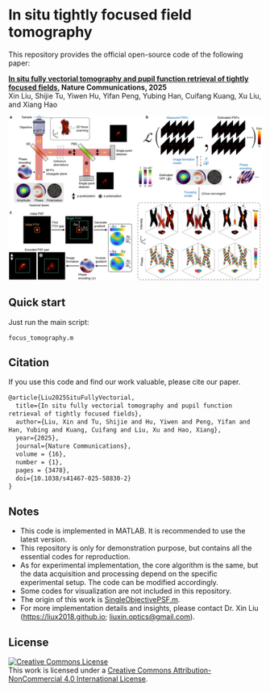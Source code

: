 # In situ tightly focused field tomography

This repository provides the official open-source code of the following paper:

**[In situ fully vectorial tomography and pupil function retrieval of tightly focused fields](https://www.nature.com/articles/s41467-025-58830-2), Nature Communications, 2025**\
Xin Liu, Shijie Tu, Yiwen Hu, Yifan Peng, Yubing Han, Cuifang Kuang, Xu Liu, and Xiang Hao

<p align="center">
    <img src="Tools/Fig_principles.png" alt="principle" width="900"/>
</p>

## Quick start
Just run the main script:
```
focus_tomography.m
```

## Citation
If you use this code and find our work valuable, please cite our paper.
```
@article{Liu2025SituFullyVectorial,
  title={In situ fully vectorial tomography and pupil function retrieval of tightly focused fields},
  author={Liu, Xin and Tu, Shijie and Hu, Yiwen and Peng, Yifan and Han, Yubing and Kuang, Cuifang and Liu, Xu and Hao, Xiang},
  year={2025},
  journal={Nature Communications},
  volume = {16},
  number = {1},
  pages = {3478},
  doi={10.1038/s41467-025-58830-2}
}
```

## Notes
- This code is implemented in MATLAB. It is recommended to use the latest version.
- This repository is only for demonstration purpose, but contains all the essential codes for reproduction.
- As for experimental implementation, the core algorithm is the same, but the data acquisition and processing depend on the specific experimental setup. The code can be modified accordingly.
- Some codes for visualization are not included in this repository.
- The origin of this work is [SingleObjectivePSF.m](https://github.com/Hao-Laboratory/Tightly-focused-field-tomography/blob/main/SingleObjectivePSF.m).
- For more implementation details and insights, please contact Dr. Xin Liu (https://liux2018.github.io; liuxin.optics@gmail.com).

## License

<a rel="license" href="http://creativecommons.org/licenses/by-nc/4.0/"><img alt="Creative Commons License" style="border-width:0" src="https://i.creativecommons.org/l/by-nc/4.0/88x31.png" /></a><br />This work is licensed under a <a rel="license" href="http://creativecommons.org/licenses/by-nc/4.0/">Creative Commons Attribution-NonCommercial 4.0 International License</a>.
